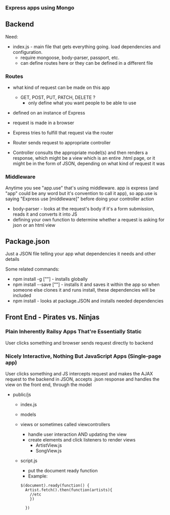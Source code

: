 ### Express apps using Mongo

## Backend
Need:
* index.js - main file that gets everything going. load dependencies and configuration.
  * require mongoose, body-parser, passport, etc.
  * can define routes here or they can be defined in a different file

### Routes
* what kind of request can be made on this app
  * GET, POST, PUT, PATCH, DELETE ?
    * only define what you want people to be able to use

* defined on an instance of Express

* request is made in a browser
* Express tries to fulfill that request via the router
* Router sends request to appropriate controller
* Controller consults the appropriate model(s) and then renders
a response, which might be a view which is an entire .html page, or it might be in the form of JSON, depending on what kind of request it was

### Middleware
Anytime you see "app.use" that's using middleware. app is express (and "app" could be any word but it's convention to call it app), so app.use is saying "Express use [middleware]" before doing your controller action
  * body-parser - looks at the request's body if it's a form submission, reads it and converts it into JS
  * defining your own function to determine whether a request is asking for json or an html view


## Package.json
Just a JSON file telling your app what dependencies it needs and other details

Some related commands:
* npm install -g [""] - installs globally
* npm install --save [""] - installs it and saves it within the app so when someone else clones it and runs install, these dependencies will be included
* npm install - looks at package.JSON and installs needed dependencies


## Front End - Pirates vs. Ninjas

### Plain Inherently Railsy Apps That're Essentially Static
User clicks something and browser sends request directly to backend

### Nicely Interactive, Nothing But JavaScript Apps (Single-page app)
User clicks something and JS intercepts request and makes the AJAX request to the backend in JSON, accepts .json response and handles the view on the front end, through the model

* public/js
  * index.js
  * models
  * views or sometimes called viewcontrollers
    * handle user interaction AND updating the view
    * create elements and click listeners to render views
      * ArtistView.js
      * SongView.js

  * script.js
    * put the document ready function
    * Example:
    ```
    $(document).ready(function() {
      Artist.fetch().then(function(artists){
        //etc
        })

      })
    ```
